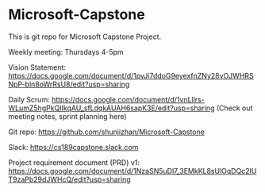 # Microsoft-Capstone

This is git repo for Microsoft Capstone Project.

Weekly meeting: Thursdays 4-5pm

Vision Statement: https://docs.google.com/document/d/1pvJi7ddoG9eyexfnZNy28vOJWHRSNpP-bln8oWrRsU8/edit?usp=sharing

Daily Scrum: https://docs.google.com/document/d/1vnLllrs-WLumZ5hgPkQIIkqAU_sfLdqkAUAH6sapK3E/edit?usp=sharing
(Check out meeting notes, sprint planning here)

Git repo: https://github.com/shunjizhan/Microsoft-Capstone

Slack: https://cs189capstone.slack.com

Project requirement document (PRD) v1: https://docs.google.com/document/d/1NzaSN5uDl7_3EMkKL8sUlOqDQc2IUT9zaPb29dJWHcQ/edit?usp=sharing 